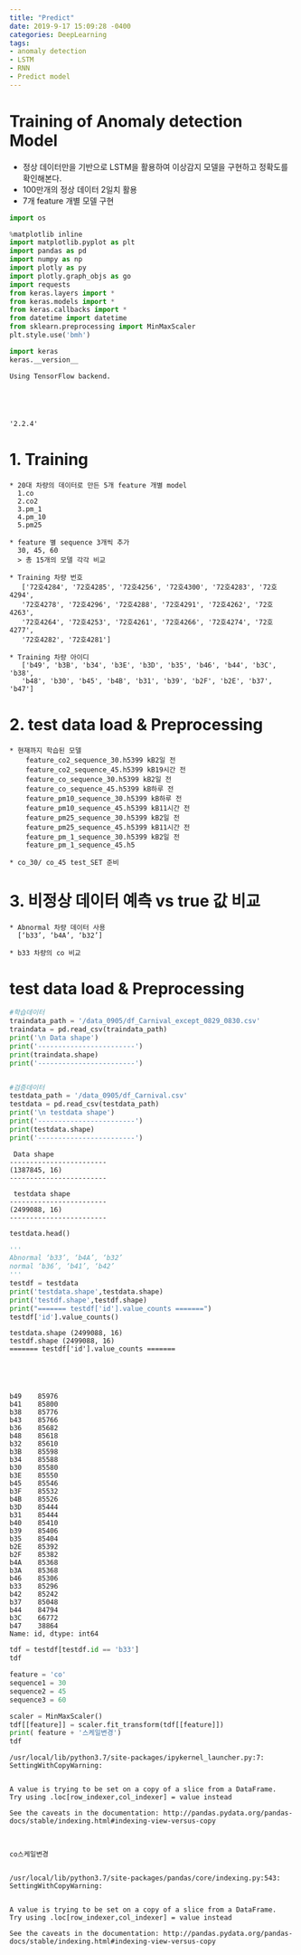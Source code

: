 ```yaml
---
title: "Predict"
date: 2019-9-17 15:09:28 -0400
categories: DeepLearning
tags:
- anomaly detection
- LSTM
- RNN
- Predict model
---
```


# Training of Anomaly detection Model
* 정상 데이터만을 기반으로 LSTM을 활용하여 이상감지 모델을 구현하고 정확도를 확인해본다.
* 100만개의 정상 데이터 2일치 활용 
* 7개 feature 개별 모델 구현

```python
import os 

%matplotlib inline
import matplotlib.pyplot as plt
import pandas as pd
import numpy as np
import plotly as py
import plotly.graph_objs as go
import requests
from keras.layers import *
from keras.models import *
from keras.callbacks import *
from datetime import datetime
from sklearn.preprocessing import MinMaxScaler
plt.style.use('bmh')

import keras 
keras.__version__
```

    Using TensorFlow backend.





    '2.2.4'



       
# 1. Training

    * 20대 차량의 데이터로 만든 5개 feature 개별 model
      1.co
      2.co2
      3.pm_1
      4.pm_10
      5.pm25
      
    * feature 별 sequence 3개씩 추가
      30, 45, 60
      > 총 15개의 모델 각각 비교
      
    * Training 차량 번호
       ['72호4284', '72호4285', '72호4256', '72호4300', '72호4283', '72호4294',
       '72호4278', '72호4296', '72호4288', '72호4291', '72호4262', '72호4263',
       '72호4264', '72호4253', '72호4261', '72호4266', '72호4274', '72호4277',
       '72호4282', '72호4281']
       
    * Training 차량 아이디
       ['b49', 'b3B', 'b34', 'b3E', 'b3D', 'b35', 'b46', 'b44', 'b3C', 'b38',
       'b48', 'b30', 'b45', 'b4B', 'b31', 'b39', 'b2F', 'b2E', 'b37', 'b47']
       
       
# 2. test data load & Preprocessing
    
    * 현재까지 학습된 모델
        feature_co2_sequence_30.h5399 kB2일 전
        feature_co2_sequence_45.h5399 kB19시간 전
        feature_co_sequence_30.h5399 kB2일 전
        feature_co_sequence_45.h5399 kB하루 전
        feature_pm10_sequence_30.h5399 kB하루 전
        feature_pm10_sequence_45.h5399 kB11시간 전
        feature_pm25_sequence_30.h5399 kB2일 전
        feature_pm25_sequence_45.h5399 kB11시간 전
        feature_pm_1_sequence_30.h5399 kB2일 전
        feature_pm_1_sequence_45.h5

    * co_30/ co_45 test_SET 준비 


# 3. 비정상 데이터 예측 vs true 값 비교

    * Abnormal 차량 데이터 사용 
      [‘b33’, ‘b4A’, ‘b32’]
      
    * b33 차량의 co 비교

# test data load & Preprocessing


```python
#학습데이터
traindata_path = '/data_0905/df_Carnival_except_0829_0830.csv'
traindata = pd.read_csv(traindata_path)
print('\n Data shape')
print('------------------------')
print(traindata.shape)
print('------------------------')


#검증데이터
testdata_path = '/data_0905/df_Carnival.csv'
testdata = pd.read_csv(testdata_path)
print('\n testdata shape')
print('------------------------')
print(testdata.shape)
print('------------------------')
```

    
     Data shape
    ------------------------
    (1387845, 16)
    ------------------------
    
     testdata shape
    ------------------------
    (2499088, 16)
    ------------------------



```python
testdata.head()
```





```python
'''
Abnormal ‘b33’, ‘b4A’, ‘b32’
normal ‘b36’, ‘b41’, ‘b42’
'''
testdf = testdata
print('testdata.shape',testdata.shape)
print('testdf.shape',testdf.shape)
print("======= testdf['id'].value_counts =======")
testdf['id'].value_counts()
```

    testdata.shape (2499088, 16)
    testdf.shape (2499088, 16)
    ======= testdf['id'].value_counts =======





    b49    85976
    b41    85800
    b38    85776
    b43    85766
    b36    85682
    b48    85618
    b32    85610
    b3B    85598
    b34    85588
    b30    85580
    b3E    85550
    b45    85546
    b3F    85532
    b4B    85526
    b3D    85444
    b31    85444
    b40    85410
    b39    85406
    b35    85404
    b2E    85392
    b2F    85382
    b4A    85368
    b3A    85368
    b46    85306
    b33    85296
    b42    85242
    b37    85048
    b44    84794
    b3C    66772
    b47    38864
    Name: id, dtype: int64




```python
tdf = testdf[testdf.id == 'b33']
tdf
```



```python
feature = 'co'
sequence1 = 30
sequence2 = 45
sequence3 = 60

scaler = MinMaxScaler()
tdf[[feature]] = scaler.fit_transform(tdf[[feature]])
print( feature + '스케일변경')
tdf

```

    /usr/local/lib/python3.7/site-packages/ipykernel_launcher.py:7: SettingWithCopyWarning:
    
    
    A value is trying to be set on a copy of a slice from a DataFrame.
    Try using .loc[row_indexer,col_indexer] = value instead
    
    See the caveats in the documentation: http://pandas.pydata.org/pandas-docs/stable/indexing.html#indexing-view-versus-copy
    


    co스케일변경


    /usr/local/lib/python3.7/site-packages/pandas/core/indexing.py:543: SettingWithCopyWarning:
    
    
    A value is trying to be set on a copy of a slice from a DataFrame.
    Try using .loc[row_indexer,col_indexer] = value instead
    
    See the caveats in the documentation: http://pandas.pydata.org/pandas-docs/stable/indexing.html#indexing-view-versus-copy
    





<div>
<style scoped>
    .dataframe tbody tr th:only-of-type {
        vertical-align: middle;
    }

    .dataframe tbody tr th {
        vertical-align: top;
    }

    .dataframe thead th {
        text-align: right;
    }



```python
test_set = tdf[feature].values.tolist()
```

# test co data / b33


```python
# 차트 
plt.figure(figsize=(25,5))
plt.plot(test_set, color='b')
```




    [<matplotlib.lines.Line2D at 0x7f6b086fbf28>]




![png](output_10_1.png)


# LSTM Input dimension transfer


```python
seq1 = []
seq2 = []

for i in range(len(test_set)-sequence1):
    seq1.append([test_set[i+j] for j in range(sequence1)])
    
for i in range(len(test_set)-sequence2):
    seq2.append([test_set[i+j] for j in range(sequence2)])

    
test_Set30 = np.asarray(seq1)
test_Set45 = np.asarray(seq2)
print("test_Set30.shape",test_Set30.shape)
print("test_Set45.shape",test_Set45.shape)
```

    test_Set30.shape (85266, 30)
    test_Set45.shape (85251, 45)



```python
test30 = np.reshape(test_Set30, (test_Set30.shape[0], sequence1, 1))
test45 = np.reshape(test_Set45, (test_Set45.shape[0], sequence2, 1))
print("test30.shape",test30.shape)
print("test45.shape",test45.shape)
```

    test30.shape (85266, 30, 1)
    test45.shape (85251, 45, 1)


# Training Model load 


```python
from keras.models import load_model
model1 = load_model("/data/home/1004207/SOCAR/weights/feature_"+str(feature)+"_sequence_"+str(sequence1)+".h5")
model2 = load_model("/data/home/1004207/SOCAR/weights/feature_"+str(feature)+"_sequence_"+str(sequence2)+".h5")
print("sequence1", sequence1)
print("sequence2", sequence2)
```

    sequence1 30
    sequence2 45



```python
test_pred_30 = model1.predict(test30)
test_pred_45 = model2.predict(test45)
```


# 비정상 데이터 예측 vs true 값 비교

    * Abnormal 차량 데이터 사용 
      [‘b33’, ‘b4A’, ‘b32’]
      
    * b33 차량의 co 비교
    * sequence 30 / 45 / 60

# 최종 결과


```python
plt.figure(figsize=(25,5))
plt.plot(test_set, c='b') ## y_true
plt.plot(test_pred_30, c='g')
plt.title("test_Set_feature co and seq_30_id_b33")
plt.legend(['y_ture', 'y_pred'], loc='upper left')
plt.show()

plt.figure(figsize=(25,5))
plt.plot(test_set, c='b') ## y_true
plt.plot(test_pred_45, c='g')
plt.title("test_Set_feature co and seq_45_id_b33")
plt.legend(['y_ture', 'y_pred'], loc='upper left')
plt.show()
```


![png](output_19_0.png)



![png](output_19_1.png)



```python
yPreds = model.predict(X_test)
yPred = np.argmax(yPreds, axis=1)
yTrue = np.argmax(Y, axis=1)

accuracy = metrics.accuracy_score(yTrue, yPred) * 100
error = 100 - accuracy
print("Accuracy : ", accuracy)
print("Error : ", error)

confusion_mat = metrics.confusion_matrix(yTrue, yPred)
print(confusion_mat)
print(confusion_mat.ravel())

print(metrics.classification_report(yTrue, yPred))
```


    ---------------------------------------------------------------------------

    NameError                                 Traceback (most recent call last)

    <ipython-input-78-683865bb6e21> in <module>
    ----> 1 yPreds = model.predict(X_test)
          2 yPred = np.argmax(yPreds, axis=1)
          3 yTrue = np.argmax(Y, axis=1)
          4 
          5 accuracy = metrics.accuracy_score(yTrue, yPred) * 100


    NameError: name 'model' is not defined

